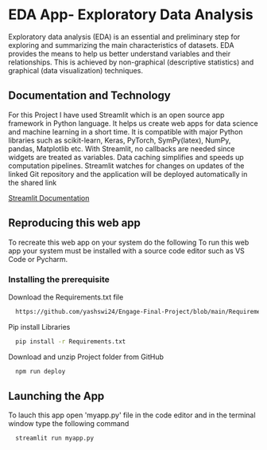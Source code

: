 
# EDA App- Exploratory Data Analysis

Exploratory data analysis (EDA) is an essential and preliminary step for exploring and summarizing the main characteristics of datasets. EDA provides the means to help us better understand variables and their relationships. This is achieved by non-graphical (descriptive statistics) and graphical (data visualization) techniques.

## Documentation and Technology
For this Project I have used Streamlit which is an open source app framework in Python language. It helps us create web apps for data science and machine learning in a short time. It is compatible with major Python libraries such as scikit-learn, Keras, PyTorch, SymPy(latex), NumPy, pandas, Matplotlib etc. With Streamlit, no callbacks are needed since widgets are treated as variables. Data caching simplifies and speeds up computation pipelines. Streamlit watches for changes on updates of the linked Git repository and the application will be deployed automatically in the shared link

[Streamlit Documentation](https://docs.streamlit.io/)


## Reproducing this web app
To recreate this web app on your system do the following
To run this web app your system must be installed with a source code editor such as VS Code or Pycharm.
### Installing the prerequisite

Download the Requirements.txt file

```bash
  https://github.com/yashswi24/Engage-Final-Project/blob/main/Requirements.txt
```
Pip install Libraries

```bash
  pip install -r Requirements.txt
```
Download and unzip Project folder from GitHub 
```bash
  npm run deploy
```
## Launching the App

To lauch this app open 'myapp.py' file in the code editor and in the terminal window type the following command 
```bash
  streamlit run myapp.py
```
